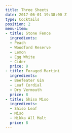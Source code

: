 ```yaml
---
title: Three Sheets
date: 2017-06-01 19:38:00 Z
type: Cocktails
position: 2
menu-item:
- title: Stone Fence
  ingredients:
  - Peach
  - Woodford Reserve
  - Lemon
  - Egg White
  - Cider
  price: 8
- title: Foraged Martini
  ingredients:
  - Beefeater Gin
  - Leaf Cordial
  - Dry Vermouth
  price: 8
- title: Shiso Miso
  ingredients:
  - Shiso Leaf
  - Miso
  - Nikka All Malt
  price: 8
---
```


